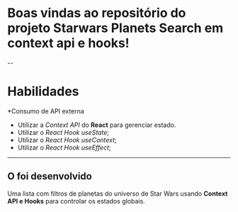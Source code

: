 # Boas vindas ao repositório do projeto Starwars Planets Search em context api e hooks!
--

# Habilidades

*Consumo de API externa
* Utilizar a _Context API_ do **React** para gerenciar estado.
* Utilizar o _React Hook useState_;
* Utilizar o _React Hook useContext_;
* Utilizar o _React Hook useEffect_;

---

## O foi desenvolvido

Uma lista com filtros de planetas do universo de Star Wars usando **Context API e Hooks** para controlar os estados globais.


